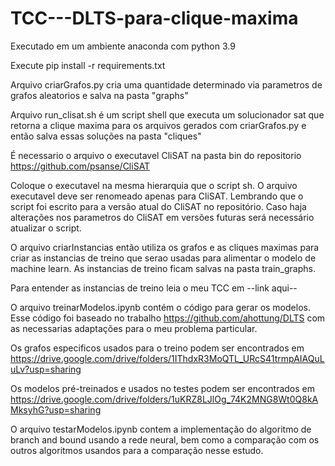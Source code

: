 # TCC---DLTS-para-clique-maxima
Executado em um ambiente anaconda com python 3.9

Execute pip install -r requirements.txt

Arquivo criarGrafos.py cria uma quantidade determinado via parametros de grafos aleatorios e salva na pasta "graphs"

Arquivo run_clisat.sh é um script shell que executa um solucionador sat que retorna a clique maxima para os arquivos gerados com criarGrafos.py e então salva essas soluções na pasta "cliques"

É necessario o arquivo o executavel CliSAT na pasta bin do repositorio https://github.com/psanse/CliSAT

Coloque o executavel na mesma hierarquia que o script sh. O arquivo executavel deve ser renomeado apenas para CliSAT.
Lembrando que o script foi escrito para a versão atual do CliSAT no repositório. Caso haja alterações nos parametros do CliSAT em versões futuras será necessário atualizar o script.

O arquivo criarInstancias então utiliza os grafos e as cliques maximas para criar as instancias de treino que serao usadas para alimentar o modelo de machine learn. As instancias de treino ficam salvas na pasta train_graphs.

Para entender as instancias de treino leia o meu TCC em --link aqui--

O arquivo treinarModelos.ipynb contém o código para gerar os modelos. Esse código foi baseado no trabalho https://github.com/ahottung/DLTS com as necessarias adaptações para o meu problema particular.

Os grafos especificos usados para o treino podem ser encontrados em https://drive.google.com/drive/folders/1IThdxR3MoQTL_URcS41trmpAIAQuLuLv?usp=sharing

Os modelos pré-treinados e usados no testes podem ser encontrados em https://drive.google.com/drive/folders/1uKRZ8LJlOg_74K2MNG8Wt0Q8kAMksyhG?usp=sharing

O arquivo testarModelos.ipynb contem a implementação do algoritmo de branch and bound usando a rede neural, bem como a comparação com os outros algoritmos usandos para a comparação nesse estudo.
